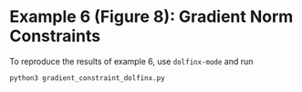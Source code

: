 # Example 6 (Figure 8): Gradient Norm Constraints

To reproduce the results of example 6, use `dolfinx-mode` and run

```bash
python3 gradient_constraint_dolfinx.py
```
